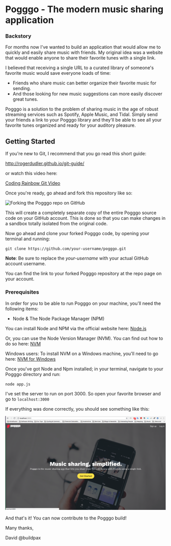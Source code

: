# Pogggo - The modern music sharing application

### Backstory
For months now I've wanted to build an application that would allow me to quickly and easily share music with friends. My original idea was a website that would enable anyone to share their favorite tunes with a single link. 

I believed that receiving a single URL to a curated library of someone's favorite music would save everyone loads of time:

- Friends who share music can better organize their favorite music for sending.
- And those looking for new music suggestions can more easily discover great tunes.

Pogggo is a solution to the problem of sharing music in the age of robust streaming services such as Spotify, Apple Music, and Tidal. Simply send your friends a link to your Pogggo library and they'll be able to see all your favorite tunes organized and ready for your auditory pleasure.

## Getting Started

If you're new to Git, I recommend that you go read this short guide:

http://rogerdudler.github.io/git-guide/

or watch this video here:

[Coding Rainbow Git Video](https://youtu.be/_NrSWLQsDL4)

Once you're ready, go ahead and fork this repository like so:
 
![Forking the Pogggo repo on GitHub](https://media.giphy.com/media/QKlIQKzzPoH3Xbe5C2/giphy.gif)

This will create a completely separate copy of the entire Pogggo source code on your GitHub account. This is done so that you can make changes in a sandbox totally isolated from the original code. 

Now go ahead and clone your forked Pogggo code, by opening your terminal and running:

```
git clone https://github.com/your-username/pogggo.git
```

__Note__: Be sure to replace the _your-username_ with your actual GitHub account username.

You can find the link to your forked Pogggo repository at the repo page on your account.

### Prerequisites

In order for you to be able to run Pogggo on your machine, you'll need the following items:

- Node & The Node Package Manager (NPM)

You can install Node and NPM via the official website here: [Node.js](https://nodejs.org/en/)

Or, you can use the Node Version Manager (NVM). You can find out how to do so here: [NVM](https://github.com/creationix/nvm#install-script) 

Windows users: To install NVM on a Windows machine, you'll need to go here: [NVM for Windows](https://github.com/coreybutler/nvm-windows)

Once you've got Node and Npm installed; in your terminal, navigate to your Pogggo directory and run:

```
node app.js
```

I've set the server to run on port 3000. So open your favorite browser and go to ``` localhost:3000 ``` 

If everything was done correctly, you should see something like this:

![Pogggo live](public/images/pogggoReadMe.png)

And that's it! You can now contribute to the Pogggo build!

Many thanks,

David 
@buildpax




<!-- ### Installing

A step by step series of examples that tell you how to get a development env running

Say what the step will be

```
Give the example
```

And repeat

```
until finished
```

End with an example of getting some data out of the system or using it for a little demo

## Running the tests

Explain how to run the automated tests for this system

### Break down into end to end tests

Explain what these tests test and why

```
Give an example
```

### And coding style tests

Explain what these tests test and why

```
Give an example
```

## Deployment

Add additional notes about how to deploy this on a live system

## Built With

* [Dropwizard](http://www.dropwizard.io/1.0.2/docs/) - The web framework used
* [Maven](https://maven.apache.org/) - Dependency Management
* [ROME](https://rometools.github.io/rome/) - Used to generate RSS Feeds

## Contributing

Please read [CONTRIBUTING.md](https://gist.github.com/PurpleBooth/b24679402957c63ec426) for details on our code of conduct, and the process for submitting pull requests to us.

## Versioning

We use [SemVer](http://semver.org/) for versioning. For the versions available, see the [tags on this repository](https://github.com/your/project/tags). 

## Authors

* **Billie Thompson** - *Initial work* - [PurpleBooth](https://github.com/PurpleBooth)

See also the list of [contributors](https://github.com/your/project/contributors) who participated in this project.

## License

This project is licensed under the MIT License - see the [LICENSE.md](LICENSE.md) file for details

## Acknowledgments

* Hat tip to anyone whose code was used
* Inspiration
* etc -->
